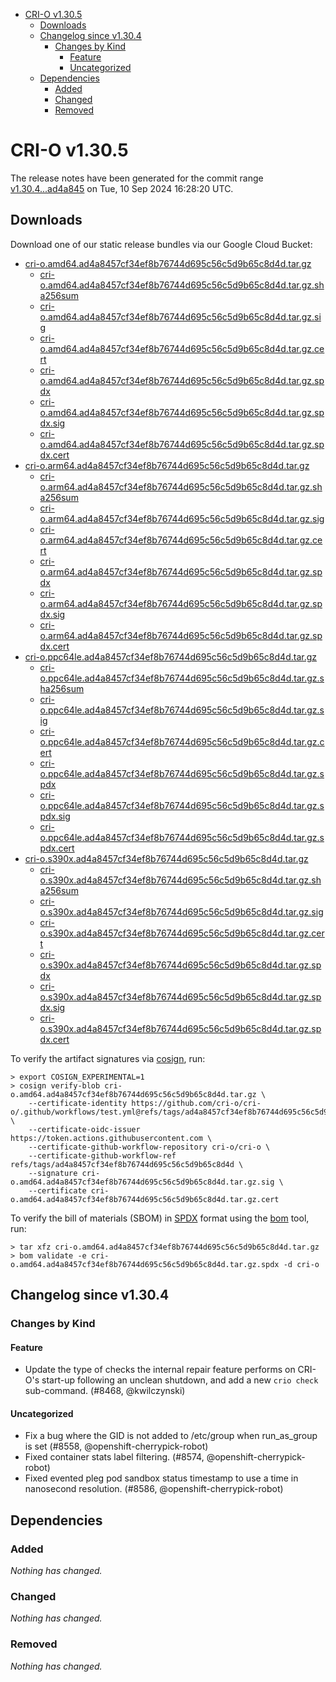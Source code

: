 - [CRI-O v1.30.5](#cri-o-v1305)
  - [Downloads](#downloads)
  - [Changelog since v1.30.4](#changelog-since-v1304)
    - [Changes by Kind](#changes-by-kind)
      - [Feature](#feature)
      - [Uncategorized](#uncategorized)
  - [Dependencies](#dependencies)
    - [Added](#added)
    - [Changed](#changed)
    - [Removed](#removed)

# CRI-O v1.30.5

The release notes have been generated for the commit range
[v1.30.4...ad4a845](https://github.com/cri-o/cri-o/compare/v1.30.4...v1.30.5) on Tue, 10 Sep 2024 16:28:20 UTC.

## Downloads

Download one of our static release bundles via our Google Cloud Bucket:

- [cri-o.amd64.ad4a8457cf34ef8b76744d695c56c5d9b65c8d4d.tar.gz](https://storage.googleapis.com/cri-o/artifacts/cri-o.amd64.ad4a8457cf34ef8b76744d695c56c5d9b65c8d4d.tar.gz)
  - [cri-o.amd64.ad4a8457cf34ef8b76744d695c56c5d9b65c8d4d.tar.gz.sha256sum](https://storage.googleapis.com/cri-o/artifacts/cri-o.amd64.ad4a8457cf34ef8b76744d695c56c5d9b65c8d4d.tar.gz.sha256sum)
  - [cri-o.amd64.ad4a8457cf34ef8b76744d695c56c5d9b65c8d4d.tar.gz.sig](https://storage.googleapis.com/cri-o/artifacts/cri-o.amd64.ad4a8457cf34ef8b76744d695c56c5d9b65c8d4d.tar.gz.sig)
  - [cri-o.amd64.ad4a8457cf34ef8b76744d695c56c5d9b65c8d4d.tar.gz.cert](https://storage.googleapis.com/cri-o/artifacts/cri-o.amd64.ad4a8457cf34ef8b76744d695c56c5d9b65c8d4d.tar.gz.cert)
  - [cri-o.amd64.ad4a8457cf34ef8b76744d695c56c5d9b65c8d4d.tar.gz.spdx](https://storage.googleapis.com/cri-o/artifacts/cri-o.amd64.ad4a8457cf34ef8b76744d695c56c5d9b65c8d4d.tar.gz.spdx)
  - [cri-o.amd64.ad4a8457cf34ef8b76744d695c56c5d9b65c8d4d.tar.gz.spdx.sig](https://storage.googleapis.com/cri-o/artifacts/cri-o.amd64.ad4a8457cf34ef8b76744d695c56c5d9b65c8d4d.tar.gz.spdx.sig)
  - [cri-o.amd64.ad4a8457cf34ef8b76744d695c56c5d9b65c8d4d.tar.gz.spdx.cert](https://storage.googleapis.com/cri-o/artifacts/cri-o.amd64.ad4a8457cf34ef8b76744d695c56c5d9b65c8d4d.tar.gz.spdx.cert)
- [cri-o.arm64.ad4a8457cf34ef8b76744d695c56c5d9b65c8d4d.tar.gz](https://storage.googleapis.com/cri-o/artifacts/cri-o.arm64.ad4a8457cf34ef8b76744d695c56c5d9b65c8d4d.tar.gz)
  - [cri-o.arm64.ad4a8457cf34ef8b76744d695c56c5d9b65c8d4d.tar.gz.sha256sum](https://storage.googleapis.com/cri-o/artifacts/cri-o.arm64.ad4a8457cf34ef8b76744d695c56c5d9b65c8d4d.tar.gz.sha256sum)
  - [cri-o.arm64.ad4a8457cf34ef8b76744d695c56c5d9b65c8d4d.tar.gz.sig](https://storage.googleapis.com/cri-o/artifacts/cri-o.arm64.ad4a8457cf34ef8b76744d695c56c5d9b65c8d4d.tar.gz.sig)
  - [cri-o.arm64.ad4a8457cf34ef8b76744d695c56c5d9b65c8d4d.tar.gz.cert](https://storage.googleapis.com/cri-o/artifacts/cri-o.arm64.ad4a8457cf34ef8b76744d695c56c5d9b65c8d4d.tar.gz.cert)
  - [cri-o.arm64.ad4a8457cf34ef8b76744d695c56c5d9b65c8d4d.tar.gz.spdx](https://storage.googleapis.com/cri-o/artifacts/cri-o.arm64.ad4a8457cf34ef8b76744d695c56c5d9b65c8d4d.tar.gz.spdx)
  - [cri-o.arm64.ad4a8457cf34ef8b76744d695c56c5d9b65c8d4d.tar.gz.spdx.sig](https://storage.googleapis.com/cri-o/artifacts/cri-o.arm64.ad4a8457cf34ef8b76744d695c56c5d9b65c8d4d.tar.gz.spdx.sig)
  - [cri-o.arm64.ad4a8457cf34ef8b76744d695c56c5d9b65c8d4d.tar.gz.spdx.cert](https://storage.googleapis.com/cri-o/artifacts/cri-o.arm64.ad4a8457cf34ef8b76744d695c56c5d9b65c8d4d.tar.gz.spdx.cert)
- [cri-o.ppc64le.ad4a8457cf34ef8b76744d695c56c5d9b65c8d4d.tar.gz](https://storage.googleapis.com/cri-o/artifacts/cri-o.ppc64le.ad4a8457cf34ef8b76744d695c56c5d9b65c8d4d.tar.gz)
  - [cri-o.ppc64le.ad4a8457cf34ef8b76744d695c56c5d9b65c8d4d.tar.gz.sha256sum](https://storage.googleapis.com/cri-o/artifacts/cri-o.ppc64le.ad4a8457cf34ef8b76744d695c56c5d9b65c8d4d.tar.gz.sha256sum)
  - [cri-o.ppc64le.ad4a8457cf34ef8b76744d695c56c5d9b65c8d4d.tar.gz.sig](https://storage.googleapis.com/cri-o/artifacts/cri-o.ppc64le.ad4a8457cf34ef8b76744d695c56c5d9b65c8d4d.tar.gz.sig)
  - [cri-o.ppc64le.ad4a8457cf34ef8b76744d695c56c5d9b65c8d4d.tar.gz.cert](https://storage.googleapis.com/cri-o/artifacts/cri-o.ppc64le.ad4a8457cf34ef8b76744d695c56c5d9b65c8d4d.tar.gz.cert)
  - [cri-o.ppc64le.ad4a8457cf34ef8b76744d695c56c5d9b65c8d4d.tar.gz.spdx](https://storage.googleapis.com/cri-o/artifacts/cri-o.ppc64le.ad4a8457cf34ef8b76744d695c56c5d9b65c8d4d.tar.gz.spdx)
  - [cri-o.ppc64le.ad4a8457cf34ef8b76744d695c56c5d9b65c8d4d.tar.gz.spdx.sig](https://storage.googleapis.com/cri-o/artifacts/cri-o.ppc64le.ad4a8457cf34ef8b76744d695c56c5d9b65c8d4d.tar.gz.spdx.sig)
  - [cri-o.ppc64le.ad4a8457cf34ef8b76744d695c56c5d9b65c8d4d.tar.gz.spdx.cert](https://storage.googleapis.com/cri-o/artifacts/cri-o.ppc64le.ad4a8457cf34ef8b76744d695c56c5d9b65c8d4d.tar.gz.spdx.cert)
- [cri-o.s390x.ad4a8457cf34ef8b76744d695c56c5d9b65c8d4d.tar.gz](https://storage.googleapis.com/cri-o/artifacts/cri-o.s390x.ad4a8457cf34ef8b76744d695c56c5d9b65c8d4d.tar.gz)
  - [cri-o.s390x.ad4a8457cf34ef8b76744d695c56c5d9b65c8d4d.tar.gz.sha256sum](https://storage.googleapis.com/cri-o/artifacts/cri-o.s390x.ad4a8457cf34ef8b76744d695c56c5d9b65c8d4d.tar.gz.sha256sum)
  - [cri-o.s390x.ad4a8457cf34ef8b76744d695c56c5d9b65c8d4d.tar.gz.sig](https://storage.googleapis.com/cri-o/artifacts/cri-o.s390x.ad4a8457cf34ef8b76744d695c56c5d9b65c8d4d.tar.gz.sig)
  - [cri-o.s390x.ad4a8457cf34ef8b76744d695c56c5d9b65c8d4d.tar.gz.cert](https://storage.googleapis.com/cri-o/artifacts/cri-o.s390x.ad4a8457cf34ef8b76744d695c56c5d9b65c8d4d.tar.gz.cert)
  - [cri-o.s390x.ad4a8457cf34ef8b76744d695c56c5d9b65c8d4d.tar.gz.spdx](https://storage.googleapis.com/cri-o/artifacts/cri-o.s390x.ad4a8457cf34ef8b76744d695c56c5d9b65c8d4d.tar.gz.spdx)
  - [cri-o.s390x.ad4a8457cf34ef8b76744d695c56c5d9b65c8d4d.tar.gz.spdx.sig](https://storage.googleapis.com/cri-o/artifacts/cri-o.s390x.ad4a8457cf34ef8b76744d695c56c5d9b65c8d4d.tar.gz.spdx.sig)
  - [cri-o.s390x.ad4a8457cf34ef8b76744d695c56c5d9b65c8d4d.tar.gz.spdx.cert](https://storage.googleapis.com/cri-o/artifacts/cri-o.s390x.ad4a8457cf34ef8b76744d695c56c5d9b65c8d4d.tar.gz.spdx.cert)

To verify the artifact signatures via [cosign](https://github.com/sigstore/cosign), run:

```console
> export COSIGN_EXPERIMENTAL=1
> cosign verify-blob cri-o.amd64.ad4a8457cf34ef8b76744d695c56c5d9b65c8d4d.tar.gz \
    --certificate-identity https://github.com/cri-o/cri-o/.github/workflows/test.yml@refs/tags/ad4a8457cf34ef8b76744d695c56c5d9b65c8d4d \
    --certificate-oidc-issuer https://token.actions.githubusercontent.com \
    --certificate-github-workflow-repository cri-o/cri-o \
    --certificate-github-workflow-ref refs/tags/ad4a8457cf34ef8b76744d695c56c5d9b65c8d4d \
    --signature cri-o.amd64.ad4a8457cf34ef8b76744d695c56c5d9b65c8d4d.tar.gz.sig \
    --certificate cri-o.amd64.ad4a8457cf34ef8b76744d695c56c5d9b65c8d4d.tar.gz.cert
```

To verify the bill of materials (SBOM) in [SPDX](https://spdx.org) format using the [bom](https://sigs.k8s.io/bom) tool, run:

```console
> tar xfz cri-o.amd64.ad4a8457cf34ef8b76744d695c56c5d9b65c8d4d.tar.gz
> bom validate -e cri-o.amd64.ad4a8457cf34ef8b76744d695c56c5d9b65c8d4d.tar.gz.spdx -d cri-o
```

## Changelog since v1.30.4

### Changes by Kind

#### Feature
 - Update the type of checks the internal repair feature performs on CRI-O's start-up following an unclean shutdown, and add a new `crio check` sub-command. (#8468, @kwilczynski)

#### Uncategorized
 - Fix a bug where the GID is not added to /etc/group when run_as_group is set (#8558, @openshift-cherrypick-robot)
 - Fixed container stats label filtering. (#8574, @openshift-cherrypick-robot)
 - Fixed evented pleg pod sandbox status timestamp to use a time in nanosecond resolution. (#8586, @openshift-cherrypick-robot)

## Dependencies

### Added
_Nothing has changed._

### Changed
_Nothing has changed._

### Removed
_Nothing has changed._
